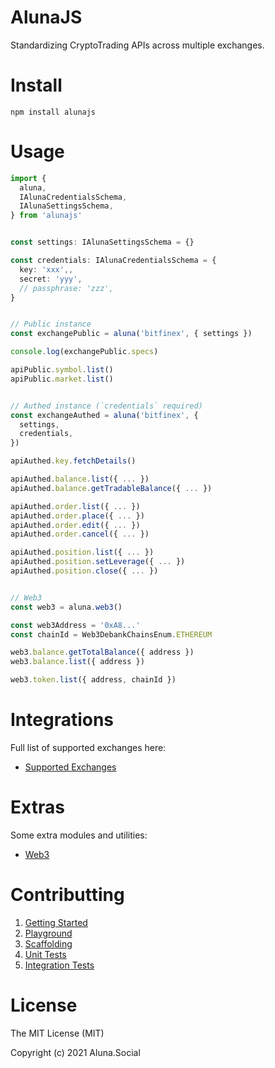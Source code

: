 # AlunaJS

Standardizing CryptoTrading APIs across multiple exchanges.

# Install

```
npm install alunajs
```

# Usage

```ts
import {
  aluna,
  IAlunaCredentialsSchema,
  IAlunaSettingsSchema,
} from 'alunajs'


const settings: IAlunaSettingsSchema = {}

const credentials: IAlunaCredentialsSchema = {
  key: 'xxx',,
  secret: 'yyy',
  // passphrase: 'zzz',
}


// Public instance
const exchangePublic = aluna('bitfinex', { settings })

console.log(exchangePublic.specs)

apiPublic.symbol.list()
apiPublic.market.list()


// Authed instance (`credentials` required)
const exchangeAuthed = aluna('bitfinex', {
  settings,
  credentials,
})

apiAuthed.key.fetchDetails()

apiAuthed.balance.list({ ... })
apiAuthed.balance.getTradableBalance({ ... })

apiAuthed.order.list({ ... })
apiAuthed.order.place({ ... })
apiAuthed.order.edit({ ... })
apiAuthed.order.cancel({ ... })

apiAuthed.position.list({ ... })
apiAuthed.position.setLeverage({ ... })
apiAuthed.position.close({ ... })


// Web3
const web3 = aluna.web3()

const web3Address = '0xA8...'
const chainId = Web3DebankChainsEnum.ETHEREUM

web3.balance.getTotalBalance({ address })
web3.balance.list({ address })

web3.token.list({ address, chainId })
```

# Integrations

Full list of supported exchanges here:
 - [Supported Exchanges]([http://](https://github.com/alunacrypto/alunajs))

# Extras

Some extra modules and utilities:
 - [Web3]([http://](https://github.com/alunacrypto/alunajs))

# Contributting

 1. [Getting Started](https://github.com/alunacrypto/alunajs)
 1. [Playground](https://github.com/alunacrypto/playground)
 1. [Scaffolding](https://github.com/alunacrypto/alunajs)
 1. [Unit Tests](https://github.com/alunacrypto/alunajs)
 1. [Integration Tests](https://github.com/alunacrypto/alunajs)

# License

The MIT License (MIT)

Copyright (c) 2021 Aluna.Social

